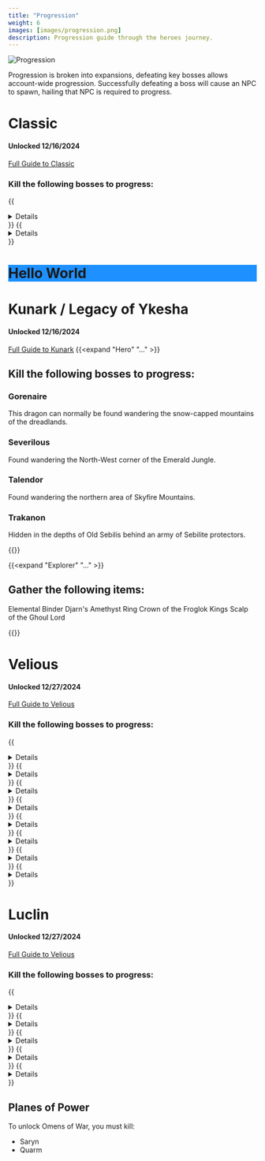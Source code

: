 ```yaml
---
title: "Progression"
weight: 6
images: [images/progression.png]
description: Progression guide through the heroes journey.
---
```


![Progression](/images/progression.webp)

Progression is broken into expansions, defeating key bosses allows account-wide progression.
Successfully defeating a boss will cause an NPC to spawn, hailing that NPC is required to progress.

# Classic
#### Unlocked 12/16/2024
[Full Guide to Classic](/expansion-guide/classic/)

### Kill the following bosses to progress:
{{<details title="Lord Nagafen">}}
Found in Soluseks Eye, this is a Dragon that will challenge you with his Fire Breath attack.
{{</details>}}
{{<details title="Lady Vox">}}
Found in Permafrost, Lady Vox is a challenging dragon fight to not only get to, but also compete with her Complete Heal
{{</details>}}


<h1 style="background-color:DodgerBlue;">Hello World</h1>

# Kunark / Legacy of Ykesha
#### Unlocked 12/16/2024
[Full Guide to Kunark](/expansion-guide/kunark/)
{{<expand "Hero" "..." >}}
## Kill the following bosses to progress:
### Gorenaire
This dragon can normally be found wandering the snow-capped mountains of the dreadlands.

### Severilous
Found wandering the North-West corner of the Emerald Jungle.

### Talendor
Found wandering the northern area of Skyfire Mountains.

### Trakanon
Hidden in the depths of Old Sebilis behind an army of Sebilite protectors.

{{</expand>}}

{{<expand "Explorer" "..." >}}
## Gather the following items:
Elemental Binder
Djarn's Amethyst Ring
Crown of the Froglok Kings
Scalp of the Ghoul Lord

{{</expand>}}



# Velious
#### Unlocked 12/27/2024
[Full Guide to Velious](/expansion-guide/velious/)
### Kill the following bosses to progress:
{{<details title="Wuoshi">}}
This lady dragon guards the Dragon Portal in the Wakening Lands. Casts Ceticious Cloud ((poison) 600 PB AE DD and 8-second stun) and Dragon Roar ((magic) PB AE 18-second fear).
{{</details>}}
{{<details title="Zlandicar">}}
Zlandicar is one of the final members of the first brood, he has been banished to the Dragon Necropolis
{{</details>}}
{{<details title="Klandicar">}}
Klandicar is another one of the few remaining first brood, he resides in the western wastes and serves as the sentinel keeping his banished cousin contained.
{{</details>}}
{{<details title="Lord Yelinak">}}
Lord Yelinak is the leader of the Claws of Veeshan and one of the few remaining first brood, located in Skyshrine.
{{</details>}}
{{<details title="Hraasha the Warder">}}
One of the 4 warders in Sleepers Tomb.
{{</details>}}
{{<details title="Nanzata the Warder">}}
One of the 4 warders in Sleepers Tomb.
{{</details>}}
{{<details title="Tukaarak the Warder">}}
One of the 4 warders in Sleepers Tomb.
{{</details>}}
{{<details title="Ventani the Warder">}}
One of the 4 warders in Sleepers Tomb.
{{</details>}}
# Luclin
#### Unlocked 12/27/2024
[Full Guide to Velious](/expansion-guide/velious/)

### Kill the following bosses to progress:

{{<details title="Thought Horror Fiend">}}
Location
{{</details>}}
{{<details title="Grieg Veneficus">}}
Greig's end
{{</details>}}
{{<details title="lInsanity Crawler">}}
Akheva ruins
{{</details>}}
{{<details title="Xerkizhh the Creator">}}
SSRA temple
{{</details>}}
{{<details title="Emporer Ssraeshza">}}
SSRA temple
{{</details>}}

## Planes of Power

To unlock Omens of War, you must kill:

- Saryn
- Quarm
